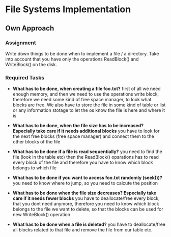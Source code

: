 # File Systems Implementation
## Own Approach

### Assignment
Write down things to be done when to implement a file / a directory.
Take into account that you have only the operations ReadBlock() and WriteBlock() on the disk.

### Required Tasks
- **What has to be done, when creating a file foo.txt?** 
first of all we need enough memory, and then we need to use the operations write block, therefore we need some kind of free space manager, to look what blocks are free. We also have to store the file in some kind of table or list or any information stotage to let the os know the file is here and where it is

- **What has to be done, when the file size has to be increased? Especially take care if it needs additional blocks** 
 you have to look for the next free blocks (free space manager) and connect them to the other blocks of the file
 
- **What has to be done if a file is read sequentially?** 
you need to find the file (look in the table etc) then the ReadBlock() oparations has to read every block of the file and therefore you have to know which block belongs to which file

- **What has to be done if you want to access foo.txt randomly (seek())?** 
you need to know where to jump, so you need to calcute the position

- **What has to be done when the file size decreases? Especially take care if it needs fewer blocks** 
you have to deallocate/free every block, that you dont need anymore, therefore you need to know which block belongs to the file we want to delete, so that the blocks can be used for new WriteBlock() operation

- **What has to be done when a file is deleted?**
you have to deallocate/free all blocks related to that file and remove the file from our table etc.
